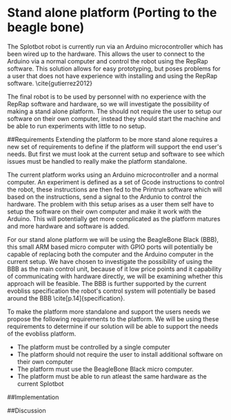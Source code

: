 
# Stand alone platform (Porting to the beagle bone)
The Splotbot robot is currently run via an Arduino microcontroller which has
been wired up to the hardware. This allows the user to connect to the Arduino
via a normal computer and control the robot using the RepRap software. This
solution allows for easy prototyping, but poses problems for a user that does
not have experience with installing and using the RepRap software.
\cite{gutierrez2012}

The final robot is to be used by personnel with no experience
with the RepRap software and hardware, so we will investigate the possibility of
making a stand alone platform. The should not require the user to setup our
software on their own computer, instead they should start the machine and be
able to run experiments with little to no setup.

##Requirements
Extending the platform to be more stand alone requires a new set of requirements
to define if the platform will support the end user's needs. But first we must
look at the current setup and software to see which issues must be handled to
really make the platform standalone.

<!-- Section describing the current solution, should go where? -->
The current platform works using an Arduino microcontroller and a
normal computer. An experiment is defined as a set of Gcode instructions to
control the robot, these instructions are then fed to the Printrun software
which will based on the instructions, send a signal to the Ardunio to control
the hardware. The problem with this setup arises as a user them self have to
setup the software on their own computer and make it work with the Arduino. This
will potentially get more complicated as the platform matures and more
hardware and software is added.

<!-- Beagle bone -->
For our stand alone platform we will be using the BeagleBone Black (BBB), this
small ARM based micro computer with GPIO ports will potentially be capable of
replacing both the computer and the Arduino computer in the current setup. We
have chosen to investigate the possibility of using the BBB as the main control
unit, because of it low price points and it capability of communicating with
hardware directly, we will be examining whether this approach will be feasible.
The BBB is further supported by the current evobliss specification the robot's
control system will potentially be based around the BBB
\cite[p.14]{specification}.


<!-- End Requirements -->
To make the platform more standalone and support the users needs we
propose the following requirements to the platform. We will be using these
requirements to determine if our solution will be able to support the needs of
the evobliss platform.

* The platform must be controlled by a single computer
* The platform should not require the user to install additional software on
  their own computer
* The platform must use the BeagleBone Black micro computer.
* The platform must be able to run atleast the same hardware as the current
  Splotbot


##Implementation
<!-- The ported and improved software -->
<!-- The Beagle Bone Software -->
<!-- The Beagle Bone Hardware (cape etc.) -->
<!-- Their party software used -->

##Discussion
<!-- Performance Issues -->
<!-- Platform difficulties -->
<!-- Future Issues -->
<!-- Alternatives -->
